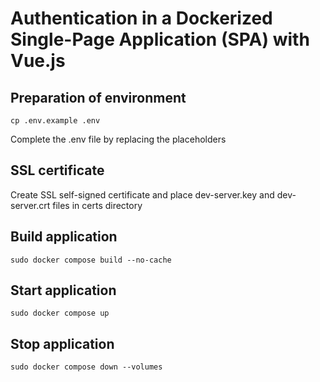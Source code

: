 # Authentication in a Dockerized Single-Page Application (SPA) with Vue.js

## Preparation of environment

```
cp .env.example .env
```
Complete the .env file by replacing the placeholders


## SSL certificate

Create SSL self-signed certificate and place dev-server.key and dev-server.crt files in certs directory


## Build application

```
sudo docker compose build --no-cache
```


## Start application

```
sudo docker compose up
```

## Stop application

```
sudo docker compose down --volumes
```

